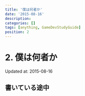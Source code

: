 ```yaml
---
title: '僕は何者か'
date: '2015-08-16'
description:
categories: []
tags: [anything, GameDevStudyGuide]
position: 2
---
```


# 2. 僕は何者か
<p class="created-at">Updated at: 2015-08-16</p>

## 書いている途中


